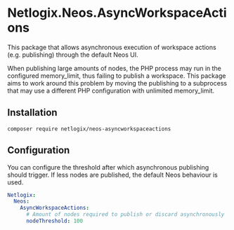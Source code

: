 # Netlogix.Neos.AsyncWorkspaceActions

This package that allows asynchronous execution of workspace actions (e.g. publishing) through the default Neos UI.

When publishing large amounts of nodes, the PHP process may run in the configured memory_limit, thus failing to
publish a workspace. This package aims to work around this problem by moving the publishing to a subprocess that
may use a different PHP configuration with unlimited memory_limit.

## Installation

`composer require netlogix/neos-asyncworkspaceactions`

## Configuration

You can configure the threshold after which asynchronous publishing should trigger. 
If less nodes are published, the default Neos behaviour is used. 

```yaml
Netlogix:
  Neos:
    AsyncWorkspaceActions:
      # Amount of nodes required to publish or discard asynchronously
      nodeThreshold: 100
```

